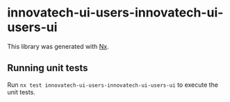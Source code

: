 # innovatech-ui-users-innovatech-ui-users-ui

This library was generated with [Nx](https://nx.dev).

## Running unit tests

Run `nx test innovatech-ui-users-innovatech-ui-users-ui` to execute the unit tests.

